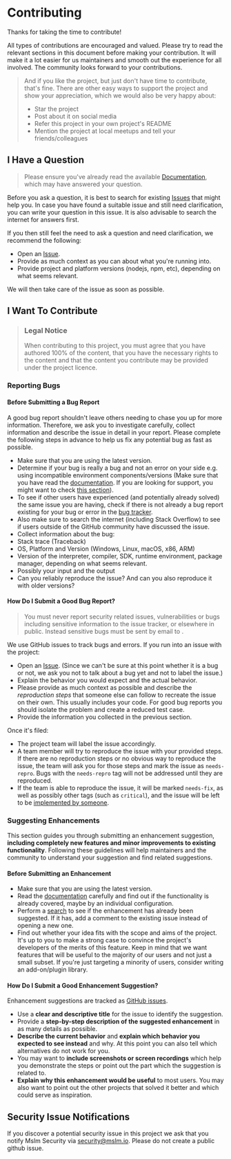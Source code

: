 # Contributing

Thanks for taking the time to contribute!

All types of contributions are encouraged and valued. Please try to read the
relevant sections in this document before making your contribution. It will
make it a lot easier for us maintainers and smooth out the experience for all
involved. The community looks forward to your contributions.

> And if you like the project, but just don't have time to contribute, that's
> fine. There are other easy ways to support the project and show your
> appreciation, which we would also be very happy about:
> - Star the project
> - Post about it on social media
> - Refer this project in your own project's README
> - Mention the project at local meetups and tell your friends/colleagues

## I Have a Question

> Please ensure you've already read the available
> [Documentation](https://mslm.io/docs/api/libraries/dotnet), which may have
> answered your question.

Before you ask a question, it is best to search for existing
[Issues](https://github.com/mslmio/sdk-dotnet/issues) that might help you. In
case you have found a suitable issue and still need clarification, you can
write your question in this issue. It is also advisable to search the internet
for answers first.

If you then still feel the need to ask a question and need clarification, we
recommend the following:

- Open an [Issue](https://github.com/mslmio/sdk-dotnet/issues/new).
- Provide as much context as you can about what you're running into.
- Provide project and platform versions (nodejs, npm, etc), depending on what
  seems relevant.

We will then take care of the issue as soon as possible.

## I Want To Contribute

> ### Legal Notice
>
> When contributing to this project, you must agree that you have authored 100%
> of the content, that you have the necessary rights to the content and that
> the content you contribute may be provided under the project licence.

### Reporting Bugs

#### Before Submitting a Bug Report

A good bug report shouldn't leave others needing to chase you up for more
information. Therefore, we ask you to investigate carefully, collect
information and describe the issue in detail in your report. Please complete
the following steps in advance to help us fix any potential bug as fast as
possible.

- Make sure that you are using the latest version.
- Determine if your bug is really a bug and not an error on your side e.g.
  using incompatible environment components/versions (Make sure that you have
  read the
  [documentation](https://mslm.io/docs/api/libraries/dotnet). If you
  are looking for support, you might want to check [this
  section](#i-have-a-question)).
- To see if other users have experienced (and potentially already solved) the
  same issue you are having, check if there is not already a bug report
  existing for your bug or error in the [bug
  tracker](https://github.com/mslmio/sdk-dotnet/issues?q=label%3Abug).
- Also make sure to search the internet (including Stack Overflow) to see if
  users outside of the GitHub community have discussed the issue.
- Collect information about the bug:
- Stack trace (Traceback)
- OS, Platform and Version (Windows, Linux, macOS, x86, ARM)
- Version of the interpreter, compiler, SDK, runtime environment, package
  manager, depending on what seems relevant.
- Possibly your input and the output
- Can you reliably reproduce the issue? And can you also reproduce it with
  older versions?

#### How Do I Submit a Good Bug Report?

> You must never report security related issues, vulnerabilities or bugs
> including sensitive information to the issue tracker, or elsewhere in public.
> Instead sensitive bugs must be sent by email to .

We use GitHub issues to track bugs and errors. If you run into an issue with the project:

- Open an [Issue](https://github.com/mslmio/sdk-dotnet/issues/new). (Since we
  can't be sure at this point whether it is a bug or not, we ask you not to
  talk about a bug yet and not to label the issue.)
- Explain the behavior you would expect and the actual behavior.
- Please provide as much context as possible and describe the *reproduction
  steps* that someone else can follow to recreate the issue on their own. This
  usually includes your code. For good bug reports you should isolate the
  problem and create a reduced test case.
- Provide the information you collected in the previous section.

Once it's filed:

- The project team will label the issue accordingly.
- A team member will try to reproduce the issue with your provided steps. If
  there are no reproduction steps or no obvious way to reproduce the issue, the
  team will ask you for those steps and mark the issue as `needs-repro`. Bugs
  with the `needs-repro` tag will not be addressed until they are reproduced.
- If the team is able to reproduce the issue, it will be marked `needs-fix`, as
  well as possibly other tags (such as `critical`), and the issue will be left
  to be [implemented by someone](#your-first-code-contribution).

### Suggesting Enhancements

This section guides you through submitting an enhancement suggestion,
**including completely new features and minor improvements to existing
functionality**. Following these guidelines will help maintainers and the
community to understand your suggestion and find related suggestions.

#### Before Submitting an Enhancement

- Make sure that you are using the latest version.
- Read the [documentation](https://mslm.io/docs/api/libraries/dotnet) carefully and
  find out if the functionality is already covered, maybe by an individual
  configuration.
- Perform a [search](https://github.com/mslmio/sdk-dotnet/issues) to see if
  the enhancement has already been suggested. If it has, add a comment to the
  existing issue instead of opening a new one.
- Find out whether your idea fits with the scope and aims of the project. It's
  up to you to make a strong case to convince the project's developers of the
  merits of this feature. Keep in mind that we want features that will be
  useful to the majority of our users and not just a small subset. If you're
  just targeting a minority of users, consider writing an add-on/plugin
  library.

#### How Do I Submit a Good Enhancement Suggestion?

Enhancement suggestions are tracked as [GitHub issues](https://github.com/mslmio/sdk-dotnet/issues).

- Use a **clear and descriptive title** for the issue to identify the
  suggestion.
- Provide a **step-by-step description of the suggested enhancement** in as
  many details as possible.
- **Describe the current behavior** and **explain which behavior you expected
  to see instead** and why. At this point you can also tell which alternatives
  do not work for you.
- You may want to **include screenshots or screen recordings** which help you
  demonstrate the steps or point out the part which the suggestion is related
  to.
- **Explain why this enhancement would be useful** to most users. You may also
  want to point out the other projects that solved it better and which could
  serve as inspiration.

## Security Issue Notifications

If you discover a potential security issue in this project we ask that you
notify Mslm Security via [security@mslm.io](mailto:security@mslm.io). Please do
not create a public github issue.
